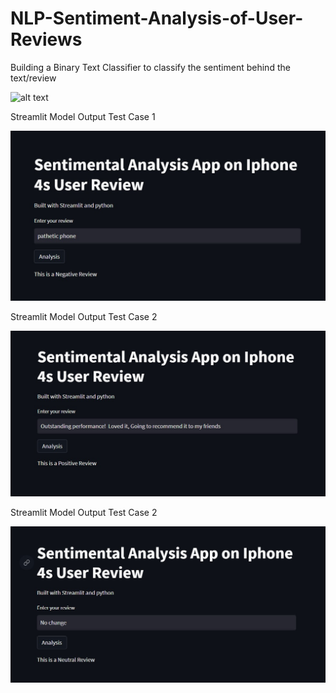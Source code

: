 # NLP-Sentiment-Analysis-of-User-Reviews
Building a Binary Text Classifier to classify the sentiment behind the text/review


![alt text](https://miro.medium.com/max/687/1*FRd4BsrZ2VxKLbvVYJQC6w.png)



Streamlit Model Output Test Case 1

[![image](https://github.com/AkashSapariya/NLP-Sentiment-Analysis-of-User-Reviews/blob/main/Negative%20Review.jpg)](https://akashsapariya-nlp-sentiment-analysis-of-user-revi-deploy-vphh8a.streamlit.app/)

Streamlit Model Output Test Case 2

[![image](https://github.com/AkashSapariya/NLP-Sentiment-Analysis-of-User-Reviews/blob/main/Positive%20Review.jpg)](https://akashsapariya-nlp-sentiment-analysis-of-user-revi-deploy-vphh8a.streamlit.app/)

Streamlit Model Output Test Case 2

[![image](https://github.com/AkashSapariya/NLP-Sentiment-Analysis-of-User-Reviews/blob/main/Neutral%20Review.jpg)](https://akashsapariya-nlp-sentiment-analysis-of-user-revi-deploy-vphh8a.streamlit.app/)

